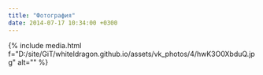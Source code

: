 ```yaml
---
title: "Фотография"
date: 2014-07-17 10:34:00 +0300
---
```



{% include media.html f="D:/site/GiT/whiteldragon.github.io/assets/vk_photos/4/hwK3O0XbduQ.jpg" alt="" %}
